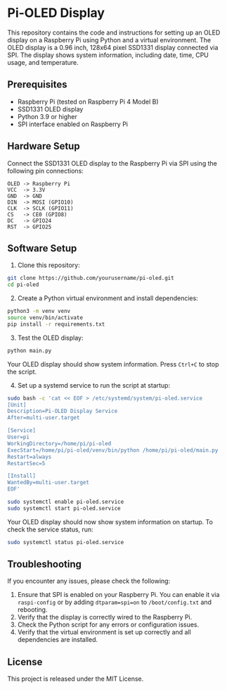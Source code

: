 # Pi-OLED Display

This repository contains the code and instructions for setting up an OLED display on a Raspberry Pi using Python and a virtual environment. The OLED display is a 0.96 inch, 128x64 pixel SSD1331 display connected via SPI. The display shows system information, including date, time, CPU usage, and temperature.

## Prerequisites

* Raspberry Pi (tested on Raspberry Pi 4 Model B)
* SSD1331 OLED display
* Python 3.9 or higher
* SPI interface enabled on Raspberry Pi

## Hardware Setup

Connect the SSD1331 OLED display to the Raspberry Pi via SPI using the following pin connections:

```
OLED -> Raspberry Pi
VCC  -> 3.3V
GND  -> GND
DIN  -> MOSI (GPIO10)
CLK  -> SCLK (GPIO11)
CS   -> CE0 (GPIO8)
DC   -> GPIO24
RST  -> GPIO25
```

## Software Setup

1. Clone this repository:

```bash
git clone https://github.com/yourusername/pi-oled.git
cd pi-oled
```

2. Create a Python virtual environment and install dependencies:

```bash
python3 -m venv venv
source venv/bin/activate
pip install -r requirements.txt
```

3. Test the OLED display:

```bash
python main.py
```

Your OLED display should show system information. Press `Ctrl+C` to stop the script.

4. Set up a systemd service to run the script at startup:

```bash
sudo bash -c 'cat << EOF > /etc/systemd/system/pi-oled.service
[Unit]
Description=Pi-OLED Display Service
After=multi-user.target

[Service]
User=pi
WorkingDirectory=/home/pi/pi-oled
ExecStart=/home/pi/pi-oled/venv/bin/python /home/pi/pi-oled/main.py
Restart=always
RestartSec=5

[Install]
WantedBy=multi-user.target
EOF'

sudo systemctl enable pi-oled.service
sudo systemctl start pi-oled.service
```

Your OLED display should now show system information on startup. To check the service status, run:

```bash
sudo systemctl status pi-oled.service
```

## Troubleshooting

If you encounter any issues, please check the following:

1. Ensure that SPI is enabled on your Raspberry Pi. You can enable it via `raspi-config` or by adding `dtparam=spi=on` to `/boot/config.txt` and rebooting.
2. Verify that the display is correctly wired to the Raspberry Pi.
3. Check the Python script for any errors or configuration issues.
4. Verify that the virtual environment is set up correctly and all dependencies are installed.

## License

This project is released under the MIT License.
